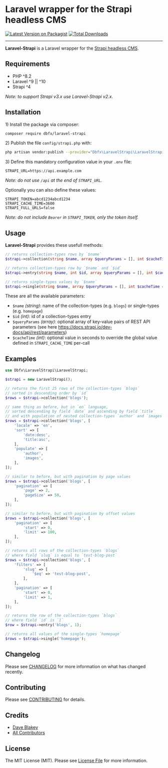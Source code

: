 # Laravel wrapper for the Strapi headless CMS

[![Latest Version on Packagist](https://img.shields.io/packagist/v/dbfx/laravel-strapi.svg?style=flat-square)](https://packagist.org/packages/dbfx/laravel-strapi)
[![Total Downloads](https://img.shields.io/packagist/dt/dbfx/laravel-strapi.svg?style=flat-square)](https://packagist.org/packages/dbfx/laravel-strapi)

---

**Laravel-Strapi** is a Laravel wrapper for the [Strapi headless CMS](https://strapi.io/). 

## Requirements

- PHP ^8.2
- Laravel ^9 || ^10
- Strapi ^4

_Note: to support Strapi v3.x use Laravel-Strapi v2.x._

## Installation

1\) Install the package via composer:

```bash
composer require dbfx/laravel-strapi
```

2\) Publish the file `config/strapi.php` with:
```bash
php artisan vendor:publish --provider="Dbfx\LaravelStrapi\LaravelStrapiServiceProvider" --tag="strapi-config"
```

3\) Define this mandatory configuration value in your `.env` file:

```
STRAPI_URL=https://api.example.com
```

_Note: do not use `/api` at the end of `STRAPI_URL`._

Optionally you can also define these values:

```
STRAPI_TOKEN=abcd1234abcd1234
STRAPI_CACHE_TIME=3600
STRAPI_FULL_URLS=false
```

_Note: do not include `Bearer` in `STRAPI_TOKEN`, only the token itself._

## Usage

**Laravel-Strapi** provides these usefull methods:

```php
// returns collection-types rows by `$name`
$strapi->collection(string $name, array $queryParams = [], int $cacheTime = null);

// returns collection-types row by `$name` and `$id`
$strapi->entry(string $name, int $id, array $queryParams = [], int $cacheTime = null);

// returns single-types values by `$name`
$strapi->single(string $name, array $queryParams = [], int $cacheTime = null);
```

These are all the available parameters:

- `$name` _(string)_: name of the collection-types (e.g. `blogs`) or single-types (e.g. `homepage`)
- `$id` _(int)_: id of a collection-types entry
- `$queryParams` _(array)_: optional array of key-value pairs of REST API parameters (see here https://docs.strapi.io/dev-docs/api/rest/parameters)
- `$cacheTime` _(int)_: optional value in seconds to override the global value defined in `STRAPI_CACHE_TIME` per-call

## Examples

```php
use Dbfx\LaravelStrapi\LaravelStrapi;

$strapi = new LaravelStrapi();

// returns the first 25 rows of the collection-types `blogs`
// sorted in descending order by `id`
$rows = $strapi->collection('blogs');

// same thing as before, but in `en` language,
// sorted descending by field `date` and ascending by field `title`
// and with population of nested collection-types `author` and `images`
$rows = $strapi->collection('blogs', [
    'locale' => 'en',
    'sort' => [
        'date:desc',
        'title:asc',
    ],
    'populate' => [
        'author',
        'images',
    ],
]);

// similar to before, but with pagination by page values
$rows = $strapi->collection('blogs', [
    'pagination' => [
        'page' => 2,
        'pageSize' => 50,
    ],
]);

// similar to before, but with pagination by offset values
$rows = $strapi->collection('blogs', [
    'pagination' => [
        'start' => 0,
        'limit' => 100,
    ],
]);

// returns all rows of the collection-types `blogs`
// where field `slug` is equal to `test-blog-post`
$rows = $strapi->collection('blogs', [
    'filters' => [
        'slug' => [
            '$eq' => 'test-blog-post',
        ],
    ],
    'pagination' => [
        'start' => 0,
        'limit' => 1,
    ],
]);

// returns the row of the collection-types `blogs`
// where field `id` is `1`
$row = $strapi->entry('blogs', 1);

// returns all values of the single-types `homepage`
$rows = $strapi->single('homepage');
```

## Changelog

Please see [CHANGELOG](CHANGELOG.md) for more information on what has changed recently.

## Contributing

Please see [CONTRIBUTING](.github/CONTRIBUTING.md) for details.

## Credits

- [Dave Blakey](https://github.com/dbfx)
- [All Contributors](../../contributors)

## License

The MIT License (MIT). Please see [License File](LICENSE.md) for more information.
